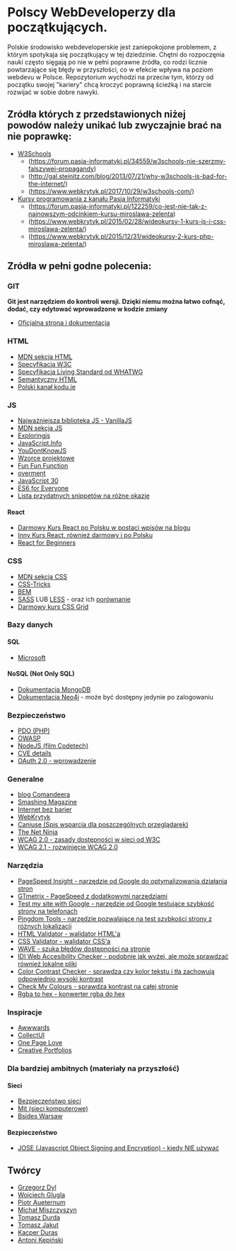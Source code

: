 # Polscy WebDeveloperzy dla początkujących.

Polskie środowisko webdeveloperskie jest zaniepokojone problemem, z którym spotykaja się początkujący w tej dziedzinie.
Chętni do rozpoczęnia nauki często sięgają po nie w pełni poprawne źródła, co rodzi licznie powtarzające się błędy w przyszłości, co w efekcie wpływa na poziom webdevu w Polsce. Repozytorium wychodzi na przeciw tym, którzy od początku swojej "kariery" chcą kroczyć poprawną ścieżką i na starcie rozwijać w sobie dobre nawyki.

## Zródła których z przedstawionych niżej powodów należy unikać lub zwyczajnie brać na nie poprawkę:

* [W3Schools](https://www.w3schools.com/)
  * (https://forum.pasja-informatyki.pl/34559/w3schools-nie-szerzmy-falszywej-propagandy)
  * (http://gal.steinitz.com/blog/2013/07/21/why-w3schools-is-bad-for-the-internet/)
  * (https://www.webkrytyk.pl/2017/10/29/w3schools-com/)
* [Kursy programowania z kanału Pasja Informatyki](https://www.youtube.com/user/MiroslawZelent)
  * (https://forum.pasja-informatyki.pl/122259/co-jest-nie-tak-z-najnowszym-odcinkiem-kursu-miroslawa-zelenta)
  * (https://www.webkrytyk.pl/2015/02/28/wideokursy-1-kurs-js-i-css-miroslawa-zelenta/)
  * (https://www.webkrytyk.pl/2015/12/31/wideokursy-2-kurs-php-miroslawa-zelenta/)

## Zródła w pełni godne polecenia:

### GIT

**Git jest narzędziem do kontroli wersji. Dzięki niemu można łatwo cofnąć, dodać, czy edytować wprowadzone w kodzie zmiany**

* [Oficjalna strona i dokumentacja](https://git-scm.com/)

### HTML

* [MDN sekcja HTML](https://developer.mozilla.org/en-US/docs/Learn/HTML)
* [Specyfikacja W3C](https://w3c.github.io/html/introduction.html#introduction)
* [Specyfikacja Living Standard od WHATWG](https://html.spec.whatwg.org/multipage/)
* [Semantyczny HTML](http://tutorials.comandeer.pl/html5-blog.html)
* [Polski kanał kodu.je](https://www.youtube.com/playlist?list=PL5nf3UIj1JtUwEgjEPo9LurVKKX5bH1IP)

### JS

* [Najważniejsza biblioteka JS - VanillaJS](http://vanilla-js.com/)
* [MDN sekcja JS](https://developer.mozilla.org/en-US/docs/Web/JavaScript)
* [Exploringjs](http://exploringjs.com/)
* [JavaScript.Info](https://javascript.info/)
* [YouDontKnowJS](https://github.com/getify/You-Dont-Know-JS/blob/master/README.md)
* [Wzorce projektowe](https://addyosmani.com/resources/essentialjsdesignpatterns/book/)
* [Fun Fun Function](https://www.youtube.com/channel/UCO1cgjhGzsSYb1rsB4bFe4Q)
* [overment](https://www.youtube.com/channel/UC_MIaHmSkt9JHNZfQ_gUmrg/featured)
* [JavaScript 30](https://javascript30.com/)
* [ES6 for Everyone](https://es6.io/)
* [Lista przydatnych snippetów na różne okazje](https://codetogo.io/)

#### React

* [Darmowy Kurs React po Polsku w postaci wpisów na blogu](https://typeofweb.com/kurs/react-js/)
* [Inny Kurs React, również darmowy i po Polsku](http://szczecinski.eu)
* [React for Beginners](https://reactforbeginners.com/)

### CSS

* [MDN sekcja CSS](https://developer.mozilla.org/en-US/docs/Web/CSS)
* [CSS-Tricks](https://css-tricks.com/)
* [BEM](http://getbem.com/)
* [SASS](http://sass-lang.com/) LUB [LESS](http://lesscss.org/) - oraz ich [porównanie](https://css-tricks.com/sass-vs-less/)
* [Darmowy kurs CSS Grid](https://cssgrid.io/)

### Bazy danych

#### SQL

* [Microsoft](https://docs.microsoft.com/en-us/sql/)

#### NoSQL (Not Only SQL)

* [Dokumentacja MongoDB](https://docs.mongodb.com/)
* [Dokumentacja Neo4j](https://neo4j.com/sandbox-v2/?ref=product) - może być dostępny jedynie po zalogowaniu

### Bezpieczeństwo
* [PDO (PHP)](https://phpdelusions.net/pdo)
* [OWASP](https://www.owasp.org/index.php/Main_Page)
* [NodeJS (film Codetech)](https://www.youtube.com/watch?v=0dgmeTy7X3I)
* [CVE details](https://www.cvedetails.com/)
* [OAuth 2.0 - wprowadzenie](https://sekurak.pl/oauth-2-0-jak-dziala-jak-testowac-problemy-bezpieczenstwa/)

### Generalne

* [blog Comandeera](https://blog.comandeer.pl)
* [Smashing Magazine](https://www.smashingmagazine.com/)
* [Internet bez barier](http://internet-bez-barier.com/)
* [WebKrytyk](https://www.webkrytyk.pl/)
* [Caniuse (Spis wsparcia dla poszczególnych przeglądarek)](https://caniuse.com/)
* [The Net Ninja](https://www.youtube.com/channel/UCW5YeuERMmlnqo4oq8vwUpg)
* [WCAG 2.0 - zasady dostępności w sieci od W3C](https://www.w3.org/TR/WCAG20/)
* [WCAG 2.1 - rozwinięcie WCAG 2.0](https://www.w3.org/TR/WCAG21/)

### Narzędzia
* [PageSpeed Insight - narzędzie od Google do optymalizowania działania stron](https://developers.google.com/speed/pagespeed/insights/?hl=pl)
* [GTmetrix - PageSpeed z dodatkowymi narzędziami](https://gtmetrix.com/)
* [Test my site with Google - narzędzie od Google testujące szybkość strony na telefonach](https://testmysite.withgoogle.com/intl/pl-pl)
* [Pingdom Tools - narzędzie pozwalające na test szybkości strony z różnych lokalizacji](https://tools.pingdom.com/)
* [HTML Validator - walidator HTML'a](https://validator.w3.org/)
* [CSS Validator - walidator CSS'a](https://jigsaw.w3.org/css-validator/)
* [WAVE - szuka błędów dostępności na stronie](https://wave.webaim.org/)
* [IDI Web Accesibility Checker - podobnie jak wyżej, ale może sprawdzać również lokalne pliki](https://achecker.ca/checker/index.php)
* [Color Contrast Checker - sprawdza czy kolor tekstu i tła zachowują odpowiednio wysoki kontrast](https://webaim.org/resources/contrastchecker/)
* [Check My Colours - sprawdza kontrast na całej stronie](http://www.checkmycolours.com/)
* [Rgba to hex - konwerter rgba do hex](https://tdekoning.github.io/rgba-converter/)

### Inspiracje

* [Awwwards](https://www.awwwards.com/)
* [CollectUI](http://collectui.com/)
* [One Page Love](https://onepagelove.com/)
* [Creative Portfolios](http://www.creative-portfolios.com/)

### Dla bardziej ambitnych (materiały na przyszłość)

#### Sieci

* [Bezpieczeństwo sieci](https://www.youtube.com/watch?v=BZTWXl9QNK8)
* [Mit (sieci komputerowe)](https://www.youtube.com/watch?v=QOtA76ga_fY)
* [Bsides Warsaw](https://www.youtube.com/channel/UCexBIw_UJOz-H1PD9I9zkGw/videos)

#### Bezpieczeństwo

* [JOSE (Javascript Object Signing and Encryption) - kiedy NIE używać](https://paragonie.com/blog/2017/03/jwt-json-web-tokens-is-bad-standard-that-everyone-should-avoid)

## Twórcy

* [Grzegorz Dyl](https://github.com/Rekseto)
* [Wojciech Glugla](https://github.com/Googiell)
* [Piotr Aueternum](https://github.com/Piotr-Aueternum)
* [Michał Miszczyszyn](https://github.com/mmiszy)
* [Tomasz Durda](https://github.com/Dzordzu)
* [Tomasz Jakut](https://github.com/Comandeer)
* [Kacper Duras](https://github.com/kacperduras)
* [Antoni Kępiński](https://github.com/xxczaki)
